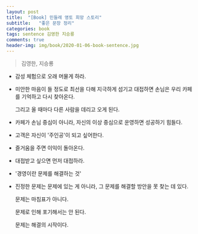 ```yaml
---
layout: post
title:  "[Book] 민들레 영토 희망 스토리"
subtitle:   "좋은 문장 정리"
categories: book
tags: sentence 김영한 지승룡
comments: true
header-img: img/book/2020-01-06-book-sentence.jpg
---
```


> 김영한, 지승룡



- 감성 체험으로 오래 머물게 하라.



- 미안한 마음이 들 정도로 최선을 다해 지극하게 섬기고 대접하면 손님은 우리 카페를 기억하고 다시 찾아온다.

  그리고 올 때마다 다른 사람을 데리고 오게 된다.



- 카페가 손님 중심이 아니라, 자신의 이상 중심으로 운영하면 성공하기 힘들다.



- 고객은 자신이 '주인공'이 되고 싶어한다.



- 즐거움을 주면 이익이 돌아온다.



- 대접받고 싶으면 먼저 대접하라.



- '경영이란 문제를 해결하는 것'



- 진정한 문제는 문제에 있는 게 아니라, 그 문제를 해결할 방안을 못 찾는 데 있다.

  문제는 마침표가 아니다.

  문제로 인해 포기해서는 안 된다.

  문제는 해결의 시작이다.
